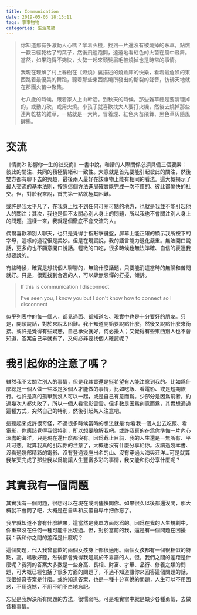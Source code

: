 ```yaml
---
title: Communication
date: 2019-05-03 18:15:11
tags: 事事物物
categories: 生活萬歲
---
```


> 你知道那有多激動人心嗎？拿着火機，找到一片還沒有被燒掉的茅草，點燃一戳已經乾枯了的葉子，然後飛速跑開，遠遠地看紅色的火苗在風中飛舞。當然，如果跑得不夠快，火勢一起來頭髮眉毛被燒掉也是時常的事情。
>
> 我現在理解了村上春樹在《燃燒》裏描述的燒倉庫的快樂，看着最危險的東西跳着最優美的舞蹈，聽着那些東西燃燒所發出的斷裂的聲音，彷彿天地就在那團火苗中聚集。
>
> 七八歲的時候，跟着家人上山幹活。到秋天的時候，那些雜草總是要清理掉的，或動刀砍，或用火燒。小孩子就喜歡找大人要打火機，然後去燒掉那些連片乾枯的雜草，一點就是一大片，冒着煙、紅色火苗飛舞、黑色草灰隨風肆揚。

# 交流

《情商2: 影響你一生的社交商》一書中說，和諧的人際關係必須具備三個要素：彼此的關注、共同的積極情緒和一致性。大意就是首先要能引起彼此的關注，然後雙方都有聊下去的興趣，最後兩人最好在該事物上能有相同的看法。這大概揭示了最人交流的基本法則，按照這個方法進展確實能完成一次不錯的、彼此都愉快的社交。但，對於我來說，首先第一點就極其困難。

或許是我太平凡了，在我身上找不到任何可圈可點的地方，也就是我並不能引起他人的關注；其次，我也是個不太關心別人身上的問題，所以我也不會關注別人身上的問題。這樣一來，我就是個徹底不會交流的人。

偶爾喜歡和別人聊天，也只是覺得手指敲擊鍵盤，屏幕上能正確的顯示我所按下的字母，這樣的過程很是美妙。但是在現實說，我的語言能力退化嚴重。無法開口說話，更多的也不願意開口說話。輕微的口吃，很多時候也無法準確、自信的表達我想要說的。

有些時候，確實是想找個人聊聊的，無論什麼話題，只要能消遣當時的無聊和苦悶就好。只是，很難找到合適的人，可以肆無忌憚的打擾，傾訴。

> If this is communication I disconnect
>
> I've seen you, I know you but I don't know how to connect so I disconnect

似乎列表中的每一個人，都見過面、都知道名、現實中也是十分要好的朋友。只是，開頭說話，對於來說太困難。我不知道開始要說點什麼，然後又說點什麼來銜接。或許是覺得有些疑惑，自己承受就好，何必擾人；又覺得有些東西別人也不會知道，答案自己早就有了，又何必非要找個人確認呢？

# 我引起你的注意了嗎？

雖然我不太關注別人的事情，但是我其實還是挺希望有人能注意到我的。比如爲什麼總是一個人做一些本是多個人才能做的事情，比如吃飯、看電影、或是短期旅行。也許是真的孤單到沒人可以一起，或是自己有意而爲。少部分是因爲前者，約過幾次人都失敗了，所以一個人看電影雲雲。但多數是因爲刻意而爲，其實想通過這種方式，突然自己的特別，然後引起某人注意吧。

這聽起來或許很奇怪，不過很多時候當時的想法就是:你看我一個人出去吃飯、看電影，你應該覺得我很特別，所以想要瞭解我吧。或許我真的在爲你準備一片內心深處的海洋，只是現在還什麼都沒有。因爲截止目前，我的人生還是一無所有、平凡可悲。就算我真的引起你的注意了，大概也沒有什麼分享給你。沒讀過幾本書、沒看過幾部精彩的電影、沒有登過幾座出名的山、沒有穿過大海與汪洋...可是就算我某天完成了那些我以爲能讓人生豐富多彩的事情，我又能和你分享什麼呢？

# 其實我有一個問題

其實我有一個問題，很想可以在現在或則儘快問你。如果很久以後都還沒問，那大概就不會問了吧，大概是在自卑和反覆自卑中把你忘了。

我早就知道不會有什麼結果，這當然是我單方面認爲的。因爲在我的人生規劃中，你重來沒在任何一種可能中出現過。但，對於當前的我，還是有一個問題在困擾我：我和你之間的差距是什麼呢？

這個問題，代入我曾喜歡的兩個女孩身上都很適用。兩個女孩都有一個很相似的特點，高，唱歌好聽，然後都會覺得我是屬於不靠譜的人。但，我們之間的差距是什麼呢？我猜的答案大多數是一些身高、長相、財富、才華、品行、修養之類的問題，可大概已經包括了很多方面的問題了，不過不知道讓你來回答這個問題的話，我很好奇答案是什麼。或許知道答案，也是一種十分喜悅的問題，人生可以不用困惑，不用遺憾，不用不明不白地忘記。

忘記是我解決所有問題的方法，很懦弱吧。可是現實當中就是缺少各種勇氣，去做各種事情。
